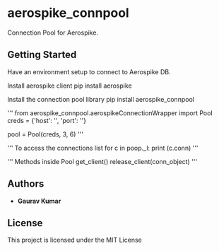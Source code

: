 # aerospike_connpool
Connection Pool for Aerospike.

## Getting Started
Have an environment setup to connect to Aerospike DB.

Install aerospike client
pip install aerospike

Install the connection pool library
pip install aerospike_connpool

'''
from aerospike_connpool.aerospikeConnectionWrapper import Pool
creds = {'host': '', 'port': ''} 

pool = Pool(creds, 3, 6)
'''

'''
To access the connections list
for c in poop._l:
    print (c.conn)
'''

'''
Methods inside Pool
get_client()
release_client(conn_object)
'''

## Authors
* **Gaurav Kumar**

## License
This project is licensed under the MIT License
